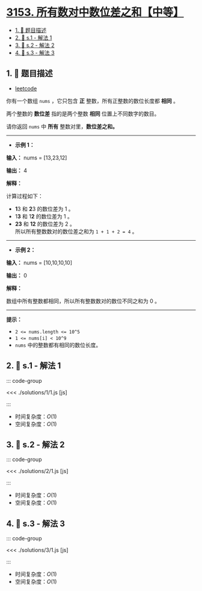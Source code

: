 # [3153. 所有数对中数位差之和【中等】](https://github.com/tnotesjs/TNotes.leetcode/tree/main/notes/3153.%20%E6%89%80%E6%9C%89%E6%95%B0%E5%AF%B9%E4%B8%AD%E6%95%B0%E4%BD%8D%E5%B7%AE%E4%B9%8B%E5%92%8C%E3%80%90%E4%B8%AD%E7%AD%89%E3%80%91)

<!-- region:toc -->

- [1. 📝 题目描述](#1--题目描述)
- [2. 🎯 s.1 - 解法 1](#2--s1---解法-1)
- [3. 🎯 s.2 - 解法 2](#3--s2---解法-2)
- [4. 🎯 s.3 - 解法 3](#4--s3---解法-3)

<!-- endregion:toc -->

## 1. 📝 题目描述

- [leetcode](https://leetcode.cn/problems/sum-of-digit-differences-of-all-pairs/)

你有一个数组 `nums` ，它只包含 **正** 整数，所有正整数的数位长度都 **相同** 。

两个整数的 **数位差** 指的是两个整数 **相同** 位置上不同数字的数目。

请你返回 `nums` 中 **所有** 整数对里，**数位差之和。**

---

- **示例 1：**

**输入：** nums = [13,23,12]

**输出：** 4

**解释：**

计算过程如下：

- **1**3 和 **2**3 的数位差为 1 。
- 1**3** 和 1**2** 的数位差为 1 。
- **23** 和 **12** 的数位差为 2 。  
  所以所有整数数对的数位差之和为 `1 + 1 + 2 = 4` 。

---

- **示例 2：**

**输入：** nums = [10,10,10,10]

**输出：** 0

**解释：**

数组中所有整数都相同，所以所有整数数对的数位不同之和为 0 。

---

**提示：**

- `2 <= nums.length <= 10^5`
- `1 <= nums[i] < 10^9`
- `nums` 中的整数都有相同的数位长度。

## 2. 🎯 s.1 - 解法 1

::: code-group

<<< ./solutions/1/1.js [js]

:::

- 时间复杂度：$O(1)$
- 空间复杂度：$O(1)$

## 3. 🎯 s.2 - 解法 2

::: code-group

<<< ./solutions/2/1.js [js]

:::

- 时间复杂度：$O(1)$
- 空间复杂度：$O(1)$

## 4. 🎯 s.3 - 解法 3

::: code-group

<<< ./solutions/3/1.js [js]

:::

- 时间复杂度：$O(1)$
- 空间复杂度：$O(1)$
